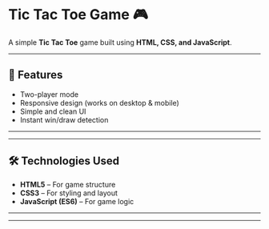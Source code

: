 # Tic Tac Toe Game 🎮

A simple **Tic Tac Toe** game built using **HTML, CSS, and JavaScript**.

---

## 🚀 Features
- Two-player mode
- Responsive design (works on desktop & mobile)
- Simple and clean UI
- Instant win/draw detection

---


---

## 🛠️ Technologies Used
- **HTML5** – For game structure  
- **CSS3** – For styling and layout  
- **JavaScript (ES6)** – For game logic  

---


---

